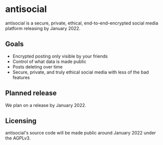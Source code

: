 # antisocial
antisocial is a secure, private, ethical, end-to-end-encrypted social media platform releasing by January 2022.

## Goals
* Encrypted posting only visible by your friends
* Control of what data is made public
* Posts deleting over time
* Secure, private, and truly ethical social media with less of the bad features

## Planned release
We plan on a release by January 2022.

## Licensing
antisocial's source code will be made public around January 2022 under the AGPLv3.

